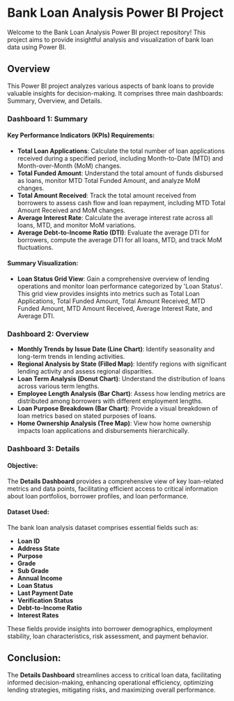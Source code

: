 # Bank Loan Analysis Power BI Project

Welcome to the Bank Loan Analysis Power BI project repository! This project aims to provide insightful analysis and visualization of bank loan data using Power BI.

## Overview

This Power BI project analyzes various aspects of bank loans to provide valuable insights for decision-making. It comprises three main dashboards: Summary, Overview, and Details.

### Dashboard 1: Summary

#### Key Performance Indicators (KPIs) Requirements:
- **Total Loan Applications**: Calculate the total number of loan applications received during a specified period, including Month-to-Date (MTD) and Month-over-Month (MoM) changes.
- **Total Funded Amount**: Understand the total amount of funds disbursed as loans, monitor MTD Total Funded Amount, and analyze MoM changes.
- **Total Amount Received**: Track the total amount received from borrowers to assess cash flow and loan repayment, including MTD Total Amount Received and MoM changes.
- **Average Interest Rate**: Calculate the average interest rate across all loans, MTD, and monitor MoM variations.
- **Average Debt-to-Income Ratio (DTI)**: Evaluate the average DTI for borrowers, compute the average DTI for all loans, MTD, and track MoM fluctuations.

#### Summary Visualization:
- **Loan Status Grid View**: Gain a comprehensive overview of lending operations and monitor loan performance categorized by 'Loan Status'. This grid view provides insights into metrics such as Total Loan Applications, Total Funded Amount, Total Amount Received, MTD Funded Amount, MTD Amount Received, Average Interest Rate, and Average DTI.

### Dashboard 2: Overview

- **Monthly Trends by Issue Date (Line Chart)**: Identify seasonality and long-term trends in lending activities.
- **Regional Analysis by State (Filled Map)**: Identify regions with significant lending activity and assess regional disparities.
- **Loan Term Analysis (Donut Chart)**: Understand the distribution of loans across various term lengths.
- **Employee Length Analysis (Bar Chart)**: Assess how lending metrics are distributed among borrowers with different employment lengths.
- **Loan Purpose Breakdown (Bar Chart)**: Provide a visual breakdown of loan metrics based on stated purposes of loans.
- **Home Ownership Analysis (Tree Map)**: View how home ownership impacts loan applications and disbursements hierarchically.

### Dashboard 3: Details

#### Objective:
The **Details Dashboard** provides a comprehensive view of key loan-related metrics and data points, facilitating efficient access to critical information about loan portfolios, borrower profiles, and loan performance.

#### Dataset Used:
The bank loan analysis dataset comprises essential fields such as:
- **Loan ID**
- **Address State**
- **Purpose**
- **Grade**
- **Sub Grade**
- **Annual Income**
- **Loan Status**
- **Last Payment Date**
- **Verification Status**
- **Debt-to-Income Ratio**
- **Interest Rates**

These fields provide insights into borrower demographics, employment stability, loan characteristics, risk assessment, and payment behavior.

## Conclusion:
The **Details Dashboard** streamlines access to critical loan data, facilitating informed decision-making, enhancing operational efficiency, optimizing lending strategies, mitigating risks, and maximizing overall performance.

